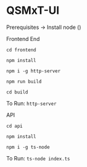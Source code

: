# QSMxT-UI

Prerequisites -> Install node ()

Frontend End

`cd frontend`

`npm install`

`npm i -g http-server`

`npm run build`

`cd build`

To Run: `http-server`

API

`cd api`

`npm install`

`npm i -g ts-node`

To Run: `ts-node index.ts`

